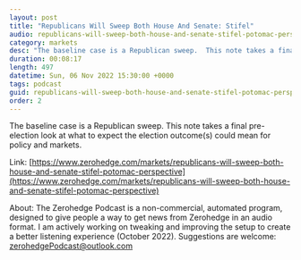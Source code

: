 ```yaml
---
layout: post
title: "Republicans Will Sweep Both House And Senate: Stifel"
audio: republicans-will-sweep-both-house-and-senate-stifel-potomac-perspective-0
category: markets
desc: "The baseline case is a Republican sweep.  This note takes a final pre-election look at what to expect the election outcome(s) could mean for policy and markets."
duration: 00:08:17
length: 497
datetime: Sun, 06 Nov 2022 15:30:00 +0000
tags: podcast
guid: republicans-will-sweep-both-house-and-senate-stifel-potomac-perspective-0
order: 2
---
```

The baseline case is a Republican sweep.  This note takes a final pre-election look at what to expect the election outcome(s) could mean for policy and markets.

Link: [https://www.zerohedge.com/markets/republicans-will-sweep-both-house-and-senate-stifel-potomac-perspective](https://www.zerohedge.com/markets/republicans-will-sweep-both-house-and-senate-stifel-potomac-perspective)

About: The Zerohedge Podcast is a non-commercial, automated program, designed to give people a way to get news from Zerohedge in an audio format.  I am actively working on tweaking and improving the setup to create a better listening experience (October 2022).  Suggestions are welcome: [zerohedgePodcast@outlook.com](mailto:zerohedgePodcast@outlook.com)